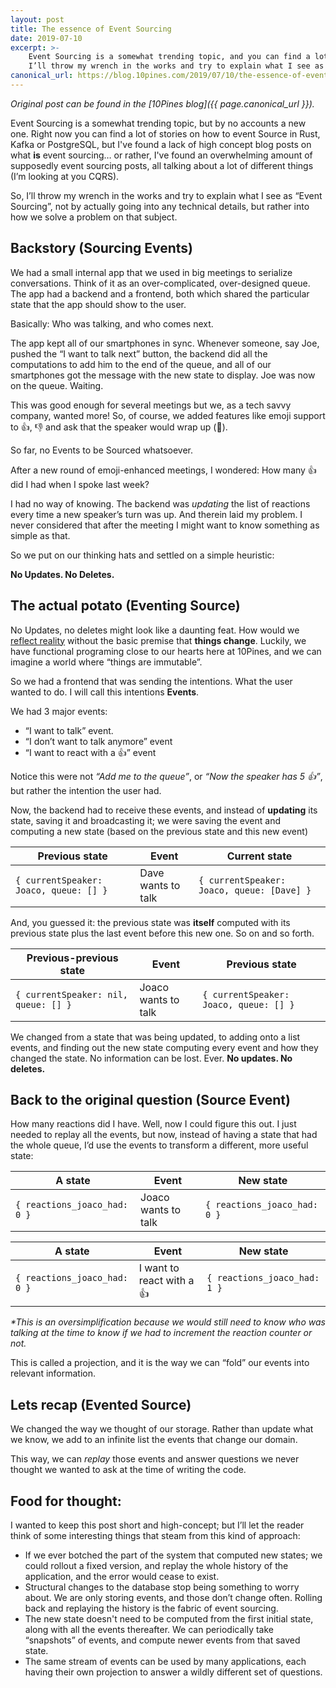 ```yaml
---
layout: post
title: The essence of Event Sourcing
date: 2019-07-10
excerpt: >-
    Event Sourcing is a somewhat trending topic, and you can find a lot of blog posts on what event sourcing supposedly is.
    I’ll throw my wrench in the works and try to explain what I see as “Event Sourcing”.
canonical_url: https://blog.10pines.com/2019/07/10/the-essence-of-event-sourcing/
---
```


_Original post can be found in the [10Pines blog]({{ page.canonical_url }})._

Event Sourcing is a somewhat trending topic, but by no accounts a new one. Right now you can find a lot of stories on how to event Source in Rust, Kafka or PostgreSQL, but I've found a lack of high concept blog posts on what **is** event sourcing… or rather, I've found an overwhelming amount of supposedly event sourcing posts, all talking about a lot of different things (I’m looking at you CQRS).

<script type="text/javascript" src="https://ssl.gstatic.com/trends_nrtr/2431_RC04/embed_loader.js"></script>
<script type="text/javascript">trends.embed.renderExploreWidget("TIMESERIES", {"comparisonItem":[{"keyword":"Event Sourcing","geo":"","time":"today 5-y"}],"category":0,"property":""}, {"exploreQuery":"date=today%205-y&q=Event%20Sourcing","guestPath":"https://trends.google.com:443/trends/embed/"});</script>


So, I’ll throw my wrench in the works and try to explain what I see as “Event Sourcing”, not by actually going into any technical details, but rather into how we solve a problem on that subject.

## Backstory (Sourcing Events)

We had a small internal app that we used in big meetings to serialize conversations. Think of it as an over-complicated, over-designed queue. The app had a backend and a frontend, both which shared the particular state that the app should show to the user.

Basically: Who was talking, and who comes next.

The app kept all of our smartphones in sync. Whenever someone, say Joe, pushed the “I want to talk next” button, the backend did all the computations to add him to the end of the queue, and all of our smartphones got the message with the new state to display. Joe was now on the queue. Waiting.

This was good enough for several meetings but we, as a tech savvy company, wanted more! So, of course, we added features like emoji support to 👍, 👎 and ask that the speaker would wrap up (🌯).

So far, no Events to be Sourced whatsoever.

After a new round of emoji-enhanced meetings, I wondered: How many 👍 did I had when I spoke last week?

I had no way of knowing. The backend was *updating* the list of reactions every time a new speaker’s turn was up. And therein laid my problem. I never considered that after the meeting I might want to know something as simple as that.

So we put on our thinking hats and settled on a simple heuristic:

**No Updates. No Deletes.**

## The actual potato (Eventing Source)

No Updates, no deletes might look like a daunting feat. How would we [reflect reality](https://blog.10pines.com/2019/05/27/reifying-problems-in-our-software/) without the basic premise that **things change**. Luckily, we have functional programing close to our hearts here at 10Pines, and we can imagine a world where “things are immutable”.

So we had a frontend that was sending the intentions. What the user wanted to do. I will call this intentions **Events**.

We had 3 major events:

  - “I want to talk” event.
  - “I don’t want to talk anymore” event
  - “I want to react with a 👍” event

Notice this were not _“Add me to the queue”_, or _“Now the speaker has 5 👍”_, but rather the intention the user had.

Now, the backend had to receive these events, and instead of **updating** its state, saving it and broadcasting it; we were saving the event and computing a new state (based on the previous state and this new event)

| Previous state | Event | Current state |
|---|---|---|
| `{ currentSpeaker: Joaco, queue: [] }` | Dave wants to talk | `{ currentSpeaker: Joaco, queue: [Dave] }` |
 	 	

And, you guessed it: the previous state was **itself** computed with its previous state plus the last event before this new one. So on and so forth.

| Previous-previous state | Event | Previous state |
|---|---|---|
| `{ currentSpeaker: nil, queue: [] }` | Joaco wants to talk | `{ currentSpeaker: Joaco, queue: [] }` |

We changed from a state that was being updated, to adding onto a list events, and finding out the new state computing every event and how they changed the state. No information can be lost. Ever. **No updates. No deletes.**


## Back to the original question (Source Event)

How many reactions did I have. Well, now I could figure this out. I just needed to replay all the events, but now, instead of having a state that had the whole queue, I’d use the events to transform a different, more useful state:

| A state | Event | New state |
|---|---|---|
| `{ reactions_joaco_had: 0 }` | Joaco wants to talk | `{ reactions_joaco_had: 0 }` |

| A state | Event | New state |
|---|---|---|
| `{ reactions_joaco_had: 0 }` | I want to react with a 👍 | `{ reactions_joaco_had: 1 }` |

_*This is an oversimplification because we would still need to know who was talking at the time to know if we had to increment the reaction counter or not._

This is called a projection, and it is the way we can “fold” our events into relevant information.

## Lets recap (Evented Source)

We changed the way we thought of our storage. Rather than update what we know, we add to an infinite list the events that change our domain.

This way, we can _replay_ those events and answer questions we never thought we wanted to ask at the time of writing the code.

## Food for thought:

I wanted to keep this post short and high-concept; but I’ll let the reader think of some interesting things that steam from this kind of approach:

  - If we ever botched the part of the system that computed new states; we could rollout a fixed version, and replay the whole history of the application, and the error would cease to exist.
  - Structural changes to the database stop being something to worry about. We are only storing events, and those don’t change often. Rolling back and replaying the history is the fabric of event sourcing.
  - The new state doesn't need to be computed from the first initial state, along with all the events thereafter. We can periodically take “snapshots” of events, and compute newer events from that saved state.
  - The same stream of events can be used by many applications, each having their own projection to answer a wildly different set of questions.

